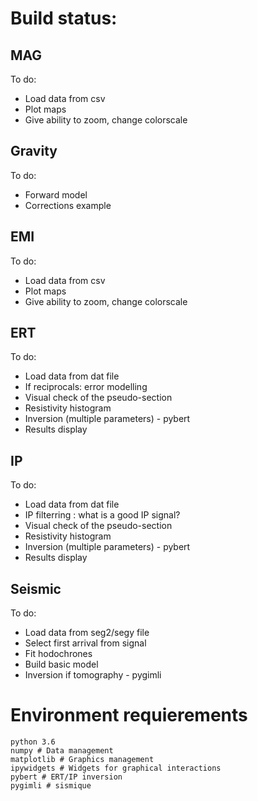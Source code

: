 # Build status:
## MAG
To do:
- Load data from csv
- Plot maps
- Give ability to zoom, change colorscale
## Gravity
To do:
- Forward model
- Corrections example
## EMI
To do:
- Load data from csv
- Plot maps
- Give ability to zoom, change colorscale
## ERT
To do:
- Load data from dat file
- If reciprocals: error modelling
- Visual check of the pseudo-section
- Resistivity histogram
- Inversion (multiple parameters) - pybert
- Results display
## IP
To do:
- Load data from dat file
- IP filterring : what is a good IP signal?
- Visual check of the pseudo-section
- Resistivity histogram
- Inversion (multiple parameters) - pybert
- Results display
## Seismic
To do:
- Load data from seg2/segy file
- Select first arrival from signal
- Fit hodochrones
- Build basic model
- Inversion if tomography - pygimli

# Environment requierements
```
python 3.6
numpy # Data management
matplotlib # Graphics management
ipywidgets # Widgets for graphical interactions
pybert # ERT/IP inversion
pygimli # sismique
```
